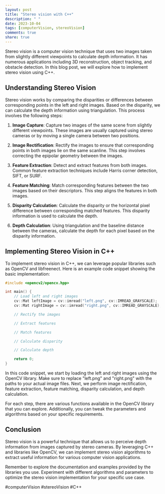 ```yaml
---
layout: post
title: "Stereo vision with C++"
description: " "
date: 2023-10-04
tags: [computerVision, stereoVision]
comments: true
share: true
---
```


Stereo vision is a computer vision technique that uses two images taken from slightly different viewpoints to calculate depth information. It has numerous applications including 3D reconstruction, object tracking, and obstacle detection. In this blog post, we will explore how to implement stereo vision using C++.

## Understanding Stereo Vision

Stereo vision works by comparing the disparities or differences between corresponding points in the left and right images. Based on the disparity, we can calculate the depth information using triangulation. This process involves the following steps:

1. **Image Capture**: Capture two images of the same scene from slightly different viewpoints. These images are usually captured using stereo cameras or by moving a single camera between two positions.

2. **Image Rectification**: Rectify the images to ensure that corresponding points in both images lie on the same scanline. This step involves correcting the epipolar geometry between the images.

3. **Feature Extraction**: Detect and extract features from both images. Common feature extraction techniques include Harris corner detection, SIFT, or SURF.

4. **Feature Matching**: Match corresponding features between the two images based on their descriptors. This step aligns the features in both images.

5. **Disparity Calculation**: Calculate the disparity or the horizontal pixel difference between corresponding matched features. This disparity information is used to calculate the depth.

6. **Depth Calculation**: Using triangulation and the baseline distance between the cameras, calculate the depth for each pixel based on the disparity information.

## Implementing Stereo Vision in C++

To implement stereo vision in C++, we can leverage popular libraries such as OpenCV and libfreenect. Here is an example code snippet showing the basic implementation:

```cpp
#include <opencv2/opencv.hpp>

int main() {
    // Load left and right images
    cv::Mat leftImage = cv::imread("left.png", cv::IMREAD_GRAYSCALE);
    cv::Mat rightImage = cv::imread("right.png", cv::IMREAD_GRAYSCALE);

    // Rectify the images

    // Extract features

    // Match features

    // Calculate disparity

    // Calculate depth

    return 0;
}
```

In this code snippet, we start by loading the left and right images using the OpenCV library. Make sure to replace "left.png" and "right.png" with the paths to your actual image files. Next, we perform image rectification, feature extraction, feature matching, disparity calculation, and depth calculation.

For each step, there are various functions available in the OpenCV library that you can explore. Additionally, you can tweak the parameters and algorithms based on your specific requirements.

## Conclusion

Stereo vision is a powerful technique that allows us to perceive depth information from images captured by stereo cameras. By leveraging C++ and libraries like OpenCV, we can implement stereo vision algorithms to extract useful information for various computer vision applications.

Remember to explore the documentation and examples provided by the libraries you use. Experiment with different algorithms and parameters to optimize the stereo vision implementation for your specific use case.

#computerVision #stereoVision #C++